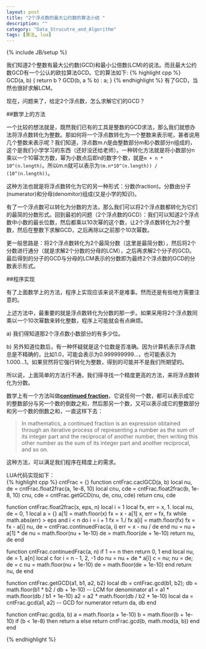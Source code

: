 ```yaml
---
layout: post
title: "2个浮点数的最大公约数的算法小结 "
description: ""
category: "Data_Strucutre_and_Algorithm"
tags: [算法, lua]
---
```

{% include JB/setup %}

我们知道2个整数有最大公约数(GCD)和最小公倍数(LCM)的说法。而且最大公约数GCD有一个公认的欧拉算法GCD。它的算法如下:
{% highlight cpp %}
GCD(a, b) 
{
    return b ? GCD(b, a % b) : a;
}
{% endhighlight %}
有了GCD，当然也很好求解LCM。

现在，问题来了，给定2个浮点数，怎么求解它们的GCD？


##数学上的方法

一个比较的想法就是，既然我们已有的工具是整数的GCD求法，那么我们就想办法将浮点数转化为整数。那如何将一个浮点数转化为一个整数来表示呢，甚者说用几个整数来表示呢？我们知道，浮点数m.n是由整数部分m和小数部分n组成的，这个是我们小学学习的东西（还好没还给老师）。一种转化方法就是将小数部分n乘以一个10幂次方数，幂为小数点后即n的数字个数，就是`m + n * 10^(n.length)`。所以m.n就可以表示为`(m.n*10^(n.length)) / (10^(n.length))`。

这种方法也就是将浮点数转化为它的另一种形式：分数(fraction)。分数由分子(numerator)和分母(denomitor)组成(又是小学的知识)。


有了一个浮点数可以转化为分数的方法，那么我们可以将2个浮点数都转化为它们的最简的分数形式。回到最初的问题（2个浮点数的GCD）：我们可以知道2个浮点数中小数的最长位数，然后都乘以10次幂的这个数，让2个浮点数转化为2个整数，然后在整数下求解GCD，之后再除以之前那个10次幂数。

更一般思路是：将2个浮点数转化为2个最简分数（这里是最简分数），然后将2个分数进行通分（就是求解2个分数的分母的LCM），之后再求解2个分子的GCD。最后得到的分子的GCD与分母的LCM表示的分数即为最终2个浮点数的GCD的分数表示形式。


##程序实现

有了上面数学上的方法，程序上实现应该来说不是难事。然而还是有些地方需要注意的。

上述方法中，最重要的就是浮点数转化为分数的那一步。如果采用将2个浮点数同乘以一个10次幂数来转化整数，程序上可能就会有点麻烦。

a) 我们得知道那2个浮点数小数部分的有多少位。

b) 另外知道位数后，有一种怀疑就是这个位数是否准确。因为计算机表示浮点数总是不精确的，比如1.0，可能会表示为0.999999999...，也可能表示为1.000...1。如果贸然将它强行转化为整数，得到的可能并不是我们所期望的。

所以说，上面简单的方法行不通，我们得寻找一个精度更高的方法，来将浮点数转化为分数。

数学上有一个方法叫做[**continued fraction**](http://en.wikipedia.org/wiki/Continued_fraction)，它说任何一个数，都可以表示成它的整数部分与另一个数的倒数之和，然后那另一个数，又可以表示成它的整数部分和另一个数的倒数之和，一直这样下去：
> In mathematics, a continued fraction is an expression obtained through an iterative process of representing a number as the sum of its integer part and the reciprocal of another number, then writing this other number as the sum of its integer part and another reciprocal, and so on.

这种方法，可以满足我们程序在精度上的需求。


LUA代码实现如下：  
{% highlight cpp %}
cntFrac = {}
function cntFrac.caclGCD(a, b)
   local nu, de = cntFrac.float2frac(a, 1e-8, 10)
   local cnu, cde = cntFrac.float2frac(b, 1e-8, 10)
   cnu, cde = cntFrac.getGCD(nu, de, cnu, cde)
   return cnu, cde

function cntFrac.float2frac(x, eps, n)
    local i = 1
    local fx, err = x, 1.
    local nu, de = 0, 1
    local a = {}
    a[1] = math.floor(x)
    fx = x - a[1]
    x, err = fx, fx
    while math.abs(err) > eps and i < n do
        i = i + 1
        fx = 1./ fx
        a[i] = math.floor(fx)
        fx = fx - a[i]
        nu, de = cntFrac.continuedFrac(a, i)
        err = x - nu / de
    end
    nu = nu + a[1] * de
    nu = math.floor(nu + 1e-10)
    de = math.floor(de + 1e-10)
    return nu, de
end

function cntFrac.continuedFrac(a, n)
    if 1 == n then return 0, 1 end
    local nu, de = 1, a[n]
    local c
    for i = n - 1, 2, -1 do
        nu = nu + de * a[i]
        c = nu; nu = de; de = c
        nu = math.floor(nu + 1e-10)
        de = math.floor(de + 1e-10)
    end
    return nu, de
end

function cntFrac.getGCD(a1, b1, a2, b2)
    local db = cntFrac.gcd(b1, b2);
    db = math.floor(b1 * b2 / db + 1e-10) -- LCM for denominator
    a1 = a1 * math.floor(db / b1 + 1e-10)
    a2 = a2 * math.floor(db / b2 + 1e-10)
    local da = cntFrac.gcd(a1, a2)          -- GCD for numerator
    return da, db
end

function cntFrac.gcd(a, b)
    a = math.floor(a + 1e-10)
    b = math.floor(b + 1e-10)
    if (b < 1e-8) then
        return a
    else
        return cntFrac.gcd(b, math.mod(a, b))
    end
end

{% endhighlight %}